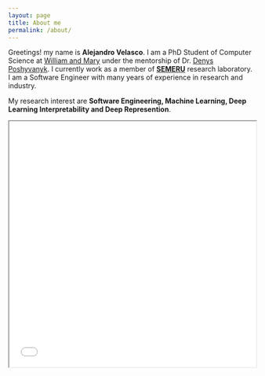 ```yaml
---
layout: page
title: About me
permalink: /about/
---
```


Greetings! my name is **Alejandro Velasco**. I am a PhD Student of Computer Science at [William and Mary](https://www.wm.edu) under the mentorship of Dr. [Denys Poshyvanyk](https://www.cs.wm.edu/~denys/index.html). I currently work as a member of **[SEMERU](https://www.cs.wm.edu/semeru/)** research laboratory. I am a Software Engineer with many years of experience in research and industry.

My research interest are **Software Engineering, Machine Learning, Deep Learning Interpretability and Deep Represention**. 


<iframe src="/assets/pdf/curriculum.pdf#toolbar=0" width="100%" height="500px">
